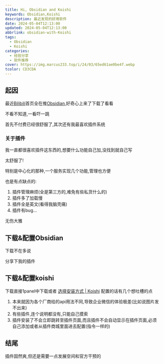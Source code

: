 ```yaml
---
title: Hi, Obsidian and Koishi
keywords: Obsidian,Koishi
description: 最近发现的好用软件
date: 2024-05-04T12:13:00
updated: 2024-05-04T12:13:00
abbrlink: obsidian-with-Koishi
tags:
  - Obsidian
  - Koishi
categories:
  - 经验分享
  - 软件推荐
cover: https://img.marcus233.top/i/24/03/65ed61ae0be4f.webp
tcolor: CD3CDA
---
```

## 起因

最近[Bilibili](https://www.bilibili.com/)首页全在推[Obsidian](https://obsidian.md/),好奇心上来了下载了看看

不看不知道,一看吓一跳

首先不付费已经很舒服了,其次还有我最喜欢插件系统

### 关于插件

我一直都很喜欢插件这东西的,想要什么功能自己加,没找到就自己写

太舒服了!

特别是中心化的那种,一个服务实现几个功能,管理也方便

也是有点缺点的:

1. 插件管理麻烦(全是第三方的,难免有些私货什么的)
2. 插件多了加载慢
3. 插件全是英文(看得我脑壳痛)
4. 插件有bug...

无伤大雅

## 下载&配置Obsidian

下载不在多说

分享下我的插件


## 下载&配置koishi

下载直接1panel中下载或者 [选择安装方式 | Koishi](https://koishi.chat/zh-CN/manual/starter/)
配置的话有几个想吐槽的点
1. 本来就因为各个厂商给的api用法不同,导致企业微信的体验极差(比如说图片发不出来)
2. 有些插件,连个说明都没有,只能自己摸索
3. 插件安装了不会立即跳转至插件页面,而且插件不会自动显示在插件页面,必须自己添加或者从插件商城里面进去配置(指令一样的)

## 结尾

插件固然爽,但还是需要一点发展空间和官方干预的
